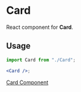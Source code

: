 # Card

React component for **Card**.

## Usage

```jsx
import Card from "./Card";

<Card />;
```


[Card Component](https://docs.google.com/document/d/1SvTZ4lwlIWZdade8XcJQMVmMcrT57RvuC8U4fTQJcmA/edit?usp=sharing)

